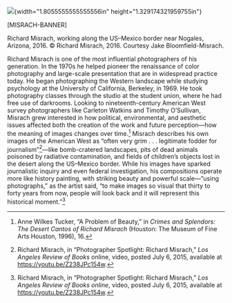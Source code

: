 ![](media/image1.png){width="1.8055555555555556in" height="1.329174321959755in"}

\[MISRACH-BANNER\]

Richard Misrach, working along the US–Mexico border near Nogales, Arizona, 2016. © Richard Misrach, 2016. Courtesy Jake Bloomfield-Misrach.

Richard Misrach is one of the most influential photographers of his generation. In the 1970s he helped pioneer the renaissance of color photography and large-scale presentation that are in widespread practice today. He began photographing the Western landscape while studying psychology at the University of California, Berkeley, in 1969. He took photography classes through the studio at the student union, where he had free use of darkrooms. Looking to nineteenth-century American West survey photographers like Carleton Watkins and Timothy O’Sullivan, Misrach grew interested in how political, environmental, and aesthetic issues affected both the creation of the work and future perception—how the meaning of images changes over time.[^1] Misrach describes his own images of the American West as “often very grim . . . legitimate fodder for journalism”[^2]—like bomb-cratered landscapes, pits of dead animals poisoned by radiative contamination, and fields of children’s objects lost in the desert along the US–Mexico border. While his images have sparked journalistic inquiry and even federal investigation, his compositions operate more like history painting, with striking beauty and powerful scale—“using photographs,” as the artist said, “to make images so visual that thirty to forty years from now, people will look back and it will represent this historical moment.”[^3]

[^1]: Anne Wilkes Tucker, “A Problem of Beauty,” in *Crimes and Splendors: The Desert Cantos of Richard Misrach* (Houston: The Museum of Fine Arts Houston, 1996), 16.

[^2]: Richard Misrach, in “Photographer Spotlight: Richard Misrach,” *Los Angeles Review of Books* online, video, posted July 6, 2015, available at https://youtu.be/Z238JPc154w.

[^3]: Richard Misrach, in “Photographer Spotlight: Richard Misrach,” *Los Angeles Review of Books online*, video, posted July 6, 2015, available at https://youtu.be/Z238JPc154w.

